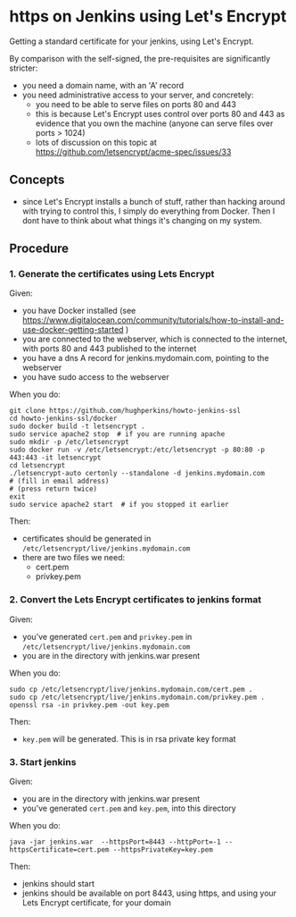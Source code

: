 # https on Jenkins using Let's Encrypt

Getting a standard certificate for your jenkins, using Let's Encrypt.

By comparison with the self-signed, the pre-requisites are significantly stricter:
- you need a domain name, with an 'A' record
- you need administrative access to your server, and concretely:
  - you need to be able to serve files on ports 80 and 443
  - this is because Let's Encrypt uses control over ports 80 and 443 as evidence that you own the machine (anyone can
serve files over ports > 1024)
  - lots of discussion on this topic at https://github.com/letsencrypt/acme-spec/issues/33

## Concepts

- since Let's Encrypt installs a bunch of stuff, rather than hacking around with trying to control this, I simply do
everything from Docker.  Then I dont have to think about what things it's changing on my system.

## Procedure

### 1. Generate the certificates using Lets Encrypt

Given:
- you have Docker installed (see https://www.digitalocean.com/community/tutorials/how-to-install-and-use-docker-getting-started )
- you are connected to the webserver, which is connected to the internet, with ports 80 and 443 published to the internet
- you have a dns A record for jenkins.mydomain.com, pointing to the webserver
- you have sudo access to the webserver

When you do:
```
git clone https://github.com/hughperkins/howto-jenkins-ssl
cd howto-jenkins-ssl/docker
sudo docker build -t letsencrypt .
sudo service apache2 stop  # if you are running apache
sudo mkdir -p /etc/letsencrypt
sudo docker run -v /etc/letsencrypt:/etc/letsencrypt -p 80:80 -p 443:443 -it letsencrypt
cd letsencrypt
./letsencrypt-auto certonly --standalone -d jenkins.mydomain.com
# (fill in email address)
# (press return twice)
exit
sudo service apache2 start  # if you stopped it earlier
```
Then:
- certificates should be generated in `/etc/letsencrypt/live/jenkins.mydomain.com`
- there are two files we need:
  - cert.pem
  - privkey.pem

### 2. Convert the Lets Encrypt certificates to jenkins format

Given:
- you've generated `cert.pem` and `privkey.pem` in `/etc/letsencrypt/live/jenkins.mydomain.com`
- you are in the directory with jenkins.war present

When you do:
```
sudo cp /etc/letsencrypt/live/jenkins.mydomain.com/cert.pem .
sudo cp /etc/letsencrypt/live/jenkins.mydomain.com/privkey.pem .
openssl rsa -in privkey.pem -out key.pem
```
Then:
- `key.pem` will be generated.  This is in rsa private key format

### 3. Start jenkins

Given:
- you are in the directory with jenkins.war present
- you've generated `cert.pem` and `key.pem`, into this directory

When you do:
```
java -jar jenkins.war  --httpsPort=8443 --httpPort=-1 --httpsCertificate=cert.pem --httpsPrivateKey=key.pem
```
Then:
- jenkins should start
- jenkins should be available on port 8443, using https, and using your Lets Encrypt certificate, for your domain

